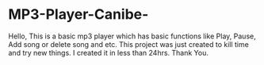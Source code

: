 # MP3-Player-Canibe-
Hello,
This is a basic mp3 player which has basic functions like Play, Pause, Add song or delete song and etc.
This project was just created to kill time and try new things.
I created it in less than 24hrs.
Thank You.
